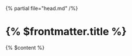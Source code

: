 <html lang="en">

{% partial file="head.md" /%}

<body>

# {% $frontmatter.title %}

{% $content %}

</body>

</html>
